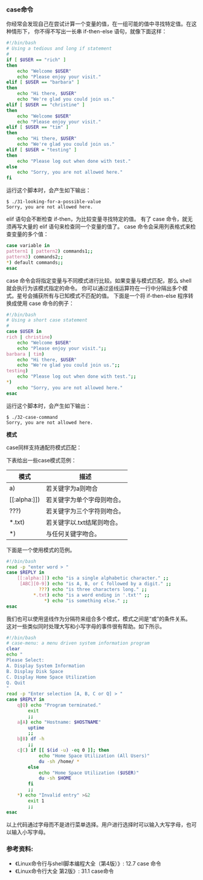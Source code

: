 ### case命令

你经常会发现自己在尝试计算一个变量的值，在一组可能的值中寻找特定值。在这种情形下，
你不得不写出一长串 if-then-else 语句，就像下面这样：

```bash
#!/bin/bash
# Using a tedious and long if statement
#
if [ $USER == "rich" ]
then
    echo "Welcome $USER"
    echo "Please enjoy your visit."
elif [ $USER == "barbara" ]
then
    echo "Hi there, $USER"
    echo "We're glad you could join us."
elif [ $USER == "christine" ]
then
    echo "Welcome $USER"
    echo "Please enjoy your visit."
elif [ $USER == "tim" ]
then
    echo "Hi there, $USER"
    echo "We're glad you could join us."
elif [ $USER = "testing" ]
then
    echo "Please log out when done with test."
else
    echo "Sorry, you are not allowed here."
fi
```

运行这个脚本时，会产生如下输出：

```
$ ./31-looking-for-a-possible-value
Sorry, you are not allowed here.
```

elif 语句会不断检查 if-then，为比较变量寻找特定的值。
有了 case 命令，就无须再写大量的 elif 语句来检查同一个变量的值了。
case 命令会采用列表格式来检查变量的多个值：

```bash
case variable in
pattern1 | pattern2) commands1;;
pattern3) commands2;;
*) default commands;;
esac
```

case 命令会将指定变量与不同模式进行比较。如果变量与模式匹配，那么 shell 就会执行为该模式指定的命令。
你可以通过竖线运算符在一行中分隔出多个模式。星号会捕获所有与已知模式不匹配的值。
下面是一个将 if-then-else 程序转换成使用 case 命令的例子：

```bash
#!/bin/bash
# Using a short case statement
#
case $USER in
rich | christine)
    echo "Welcome $USER"
    echo "Please enjoy your visit.";;
barbara | tim)
    echo "Hi there, $USER"
    echo "We're glad you could join us.";;
testing)
    echo "Please log out when done with test.";;
*)
    echo "Sorry, you are not allowed here."
esac 
```

运行这个脚本时，会产生如下输出：

```
$ ./32-case-command
Sorry, you are not allowed here.
```


**模式**

case同样支持通配符模式匹配：

下表给出一些case模式范例：

| 模式         | 描述                      |
| ------------ | ------------------------- |
| a)           | 若关键字为a则吻合         |
| [[:alpha:]]) | 若关键字为单个字母则吻合。|
| ???)         | 若关键字为三个字符则吻合。|
| *.txt)       | 若关键字以.txt结尾则吻合。|
| *)           |  与任何关键字吻合。       |

下面是一个使用模式的范例。

```bash
#!/bin/bash
read -p "enter word > "
case $REPLY in
    [[:alpha:]]) echo "is a single alphabetic character." ;;
     [ABC][0-9]) echo "is A, B, or C followed by a digit." ;;
            ???) echo "is three characters long." ;;
          *.txt) echo "is a word ending in '.txt'" ;;
              *) echo "is something else." ;;
esac
```

我们也可以使用竖线作为分隔符来组合多个模式，模式之间是“或”的条件关系。
这对一些类似同时处理大写和小写字母的事件很有帮助。如下所示。

```bash
#!/bin/bash
# case-menu: a menu driven system information program
clear
echo "
Please Select:
A. Display System Information
B. Display Disk Space
C. Display Home Space Utilization
Q. Quit
"
read -p "Enter selection [A, B, C or Q] > "
case $REPLY in
    q|Q) echo "Program terminated."
        exit
        ;;
    a|A) echo "Hostname: $HOSTNAME"
        uptime
        ;;
    b|B) df -h
        ;;
    c|C) if [[ $(id -u) -eq 0 ]]; then
            echo "Home Space Utilization (All Users)"
            du -sh /home/ *
        else
            echo "Home Space Utilization ($USER)"
            du -sh $HOME
        fi
        ;;
    *) echo "Invalid entry" >&2
        exit 1
        ;;
esac
```

以上代码通过字母而不是进行菜单选择。用户进行选择时可以输入大写字母，也可以输入小写字母。


### 参考资料:
- 《Linux命令行与shell脚本编程大全（第4版）》: 12.7 case 命令
- 《Linux命令行大全 第2版》: 31.1 case命令

